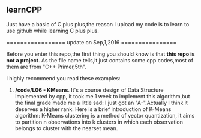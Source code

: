 ## learnCPP


Just have a basic of C plus plus,the reason I upload my code is to learn to use github while learning C plus plus. 


================= update on Sep,1,2016 ================

Before you enter this repo,the first thing you should know is that **this repo is not a project**.
As the file name tells,it just contains some cpp codes,most of them are from "C++ Primer,5th".

I highly recommend you read these examples:

1) **/code/L06 - KMeans**. It's a course design of Data Structure implemented by cpp, it took me 1 week to implement this algorithm,but the final grade made me a little sad: I just got an "A-".Actually I think it deserves a higher rank.
Here is a brief introduction of K-Means algorithm: K-Means clustering is a method of vector quantization, it aims to partition n observations into k clusters in which each observation belongs to cluster with the nearset mean. 
